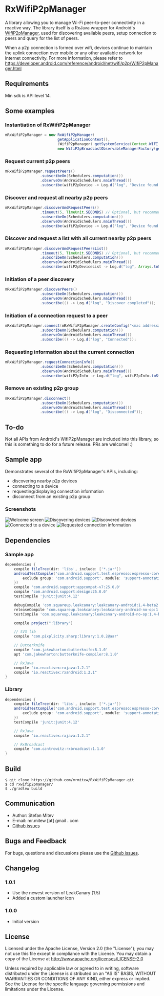RxWifiP2pManager
===========================

A library allowing you to manage Wi-Fi peer-to-peer connectivity in a reactive way. The library itself is a RxJava wrapper for Android's [WifiP2pManager](https://developer.android.com/reference/android/net/wifi/p2p/WifiP2pManager.html), used for discovering available peers, setup connection to peers and query for the list of peers. 

When a p2p connection is formed over wifi, devices continue to maintain the uplink connection over mobile or any other available network for internet connectivity. For more information, please refer to https://developer.android.com/reference/android/net/wifi/p2p/WifiP2pManager.html 

## Requirements
Min sdk is API level 14.

## Some examples
### Instantiation of RxWifiP2pManager
```java
mRxWifiP2pManager = new RxWifiP2pManager(
                        getApplicationContext(),
                        (WifiP2pManager) getSystemService(Context.WIFI_P2P_SERVICE),
                        new WifiP2pBroadcastObservableManagerFactory(getApplicationContext()));
```
### Request current p2p peers
```java
mRxWifiP2pManager.requestPeers()
                .subscribeOn(Schedulers.computation())
                .observeOn(AndroidSchedulers.mainThread())
                .subscribe(wifiP2pDevice -> Log.d("log", "Device found: " + wifiP2pDevice.deviceName));
```
### Discover and request all nearby p2p peers
```java
mRxWifiP2pManager.discoverAndRequestPeers()
                .timeout(5, TimeUnit.SECONDS) // Optional, but recommended
                .subscribeOn(Schedulers.computation())
                .observeOn(AndroidSchedulers.mainThread())
                .subscribe(wifiP2pDevice -> Log.d("log", "Device found: " + wifiP2pDevice.deviceName));
```
### Discover and request a list with all current nearby p2p peers
```java
mRxWifiP2pManager.discoverAndRequestPeersList()
                .timeout(5, TimeUnit.SECONDS) // Optional, but recommended
                .subscribeOn(Schedulers.computation())
                .observeOn(AndroidSchedulers.mainThread())
                .subscribe(wifiP2pDeviceList -> Log.d("log", Arrays.toString(wifiP2pDeviceList.getDeviceList().toArray())));
```
### Initiation of a peer discovery
```java
mRxWifiP2pManager.discoverPeers()
                .subscribeOn(Schedulers.computation())
                .observeOn(AndroidSchedulers.mainThread())
                .subscribe(() -> Log.d("log", "Discover completed"));
```

### Initiation of a connection request to a peer
```java
mRxWifiP2pManager.connect(mRxWifiP2pManager.createConfig("<mac address>", WpsInfo.PBC))
                .subscribeOn(Schedulers.computation())
                .observeOn(AndroidSchedulers.mainThread())
                .subscribe(() -> Log.d("log", "Connected"));
```
### Requesting information about the current connection
```java
mRxWifiP2pManager.requestConnectionInfo()
                .subscribeOn(Schedulers.computation())
                .observeOn(AndroidSchedulers.mainThread())
                .subscribe(wifiP2pInfo -> Log.d("log", wifiP2pInfo.toString()));
```
### Remove an existing p2p group
```java
mRxWifiP2pManager.disconnect()
                .subscribeOn(Schedulers.computation())
                .observeOn(AndroidSchedulers.mainThread())
                .subscribe(() -> Log.d("log", "Disconnected"));
```

## To-do
Not all APIs from Android's WifiP2pManager are included into this library, so this is something to do for a future release. PRs are welcome! :)

## Sample app
Demonstrates several of the RxWifiP2pManager's APIs, including:

* discovering nearby p2p devices
* connecting to a device
* requesting/displaying connection information
* disconnect from an existing p2p group

### Screenshots

![Welcome screen](https://github.com/mrmitew/RxWifiP2pManager/blob/master/app/design/welcome.png) ![Discovering devices](https://github.com/mrmitew/RxWifiP2pManager/blob/master/app/design/discovering.png) ![Discovered devices](https://github.com/mrmitew/RxWifiP2pManager/blob/master/app/design/discovered-devices.png)
![Connected to a device](https://github.com/mrmitew/RxWifiP2pManager/blob/master/app/design/connected.png) ![Requested connection information](https://github.com/mrmitew/RxWifiP2pManager/blob/master/app/design/requsted-connection-info.png)
## Dependencies
### Sample app

```groovy
dependencies {
    compile fileTree(dir: 'libs', include: ['*.jar'])
    androidTestCompile('com.android.support.test.espresso:espresso-core:2.2.2', {
        exclude group: 'com.android.support', module: 'support-annotations'
    })
    compile 'com.android.support:appcompat-v7:25.0.0'
    compile 'com.android.support:design:25.0.0'
    testCompile 'junit:junit:4.12'

    debugCompile 'com.squareup.leakcanary:leakcanary-android:1.4-beta2'
    releaseCompile 'com.squareup.leakcanary:leakcanary-android-no-op:1.4-beta2'
    testCompile 'com.squareup.leakcanary:leakcanary-android-no-op:1.4-beta2'

    compile project(":library")

    // SVG lib
    compile 'com.pixplicity.sharp:library:1.0.2@aar'

    // Butterknife
    compile 'com.jakewharton:butterknife:8.1.0'
    apt 'com.jakewharton:butterknife-compiler:8.1.0'

    // RxJava
    compile "io.reactivex:rxjava:1.2.1"
    compile "io.reactivex:rxandroid:1.2.1"
}
```

### Library
```groovy
dependencies {
    compile fileTree(dir: 'libs', include: ['*.jar'])
    androidTestCompile('com.android.support.test.espresso:espresso-core:2.2.2', {
        exclude group: 'com.android.support', module: 'support-annotations'
    })
    testCompile 'junit:junit:4.12'

    // RxJava
    compile "io.reactivex:rxjava:1.2.1"

    // RxBroadcast
    compile 'com.cantrowitz:rxbroadcast:1.1.0'
}
```

## Build
```shell
$ git clone https://github.com/mrmitew/RxWifiP2pManager.git
$ cd rxwifip2pmanager/
$ ./gradlew build
```

## Communication
* Author: Stefan Mitev
* E-mail: mr.mitew [at] gmail . com
* [Github issues](https://github.com/mrmitew/RxWifiP2pManager/issues)

## Bugs and Feedback
For bugs, questions and discussions please use the [Github issues](https://github.com/mrmitew/RxWifiP2pManager/issues).

## Changelog
### 1.0.1
* Use the newest version of LeakCanary (1.5)
* Added a custom launcher icon

### 1.0.0
* Initial version

## License
Licensed under the Apache License, Version 2.0 (the "License"); you may not use this file except in compliance with the License. You may obtain a copy of the License at http://www.apache.org/licenses/LICENSE-2.0

Unless required by applicable law or agreed to in writing, software distributed under the License is distributed on an "AS IS" BASIS, WITHOUT WARRANTIES OR CONDITIONS OF ANY KIND, either express or implied. See the License for the specific language governing permissions and limitations under the License.
